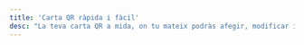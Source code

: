 ```yaml
---
title: 'Carta QR ràpida i fàcil'
desc: "La teva carta QR a mida, on tu mateix podràs afegir, modificar i eliminar productes, imatges i preus des d'un simple excel"
---
```

